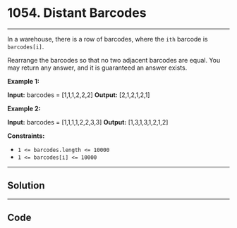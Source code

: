 # 1054. Distant Barcodes

---

In a warehouse, there is a row of barcodes, where the `ith` barcode is `barcodes[i]`.

Rearrange the barcodes so that no two adjacent barcodes are equal. You may return any answer, and it is guaranteed an answer exists.

 

**Example 1:**


**Input:** barcodes = [1,1,1,2,2,2]
**Output:** [2,1,2,1,2,1]


**Example 2:**


**Input:** barcodes = [1,1,1,1,2,2,3,3]
**Output:** [1,3,1,3,1,2,1,2]


 

**Constraints:**

  * `1 <= barcodes.length <= 10000`
  * `1 <= barcodes[i] <= 10000`

---

## Solution



---

## Code
```python


```